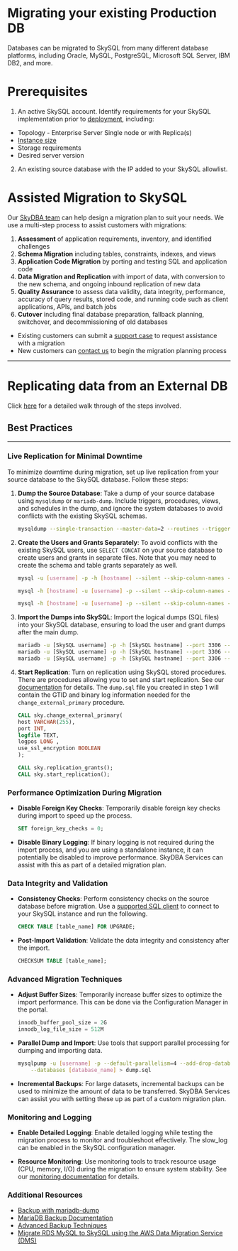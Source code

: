 # Migrating your existing Production DB

Databases can be migrated to SkySQL from many different database platforms, including Oracle, MySQL, PostgreSQL, Microsoft SQL Server, IBM DB2, and more.

# Prerequisites

1. An active SkySQL account. Identify requirements for your SkySQL implementation prior to [deployment](<../Portal features/Launch page.md>), including:
- Topology - Enterprise Server Single node or with Replica(s)
- [Instance size](<../Reference Guide/Instance Size Choices.md>)
- Storage requirements
- Desired server version
2. An existing source database with the IP added to your SkySQL allowlist.

# Assisted Migration to SkySQL

Our [SkyDBA team](https://skysqlinc.github.io/skysql-docs/FractionalDBA/) can help design a migration plan to suit your needs. We use a multi-step process to assist customers with migrations:

1. **Assessment** of application requirements, inventory, and identified challenges
2. **Schema Migration** including tables, constraints, indexes, and views
3. **Application Code Migration** by porting and testing SQL and application code
4. **Data Migration and Replication** with import of data, with conversion to the new schema, and ongoing inbound replication of new data
5. **Quality Assurance** to assess data validity, data integrity, performance, accuracy of query results, stored code, and running code such as client applications, APIs, and batch jobs
6. **Cutover** including final database preparation, fallback planning, switchover, and decommissioning of old databases

- Existing customers can submit a [support case](https://support.skysql.com) to request assistance with a migration
- New customers can [contact us](mailto:support@skysql.com) to begin the migration planning process

---

# Replicating data from an External DB

Click [here](<./Replicating data from external DB.md>) for a detailed walk through of the steps involved. 


## Best Practices

---

### Live Replication for Minimal Downtime

To minimize downtime during migration, set up live replication from your source database to the SkySQL database. Follow these steps:

1. **Dump the Source Database**: Take a dump of your source database using `mysqldump` or `mariadb-dump`. Include triggers, procedures, views, and schedules in the dump, and ignore the system databases to avoid conflicts with the existing SkySQL schemas.

    ```bash
    mysqldump --single-transaction --master-data=2 --routines --triggers --all-databases --ignore-database=mysql --ignore-database=information_schema --ignore-database=performance_schema --ignore-database=sys > dump.sql
    ```

2. **Create the Users and Grants Separately**: To avoid conflicts with the existing SkySQL users, use `SELECT CONCAT` on your source database to create users and grants in separate files. Note that you may need to create the schema and table grants separately as well.

    ```bash
    mysql -u [username] -p -h [hostname] --silent --skip-column-names -e "SELECT CONCAT('CREATE USER \'', user, '\'@\'', host, '\' IDENTIFIED BY PASSWORD \'', authentication_string, '\';') FROM mysql.user;" > users.sql

    mysql -h [hostname] -u [username] -p --silent --skip-column-names -e "SELECT CONCAT('GRANT ', privilege_type, ' ON ', table_schema, '.* TO \'', grantee, '\';') FROM information_schema.schema_privileges;" > grants.sql

    mysql -h [hostname] -u [username] -p --silent --skip-column-names -e "SELECT CONCAT('GRANT ', privilege_type, ' ON ', table_schema, '.', table_name, ' TO \'', grantee, '\';') FROM information_schema.table_privileges;" >> grants.sql
    ```

3. **Import the Dumps into SkySQL**: Import the logical dumps (SQL files) into your SkySQL database, ensuring to load the user and grant dumps after the main dump.

    ```bash
    mariadb -u [SkySQL username] -p -h [SkySQL hostname] --port 3306 --ssl-verify-server-cert < dump.sql
    mariadb -u [SkySQL username] -p -h [SkySQL hostname] --port 3306 --ssl-verify-server-cert < users.sql
    mariadb -u [SkySQL username] -p -h [SkySQL hostname] --port 3306 --ssl-verify-server-cert < grants.sql
    ```

4. **Start Replication**: Turn on replication using SkySQL stored procedures. There are procedures allowing you to set and start replication. See our [documentation](<../Reference Guide/Sky Stored Procedures.md>) for details. The `dump.sql` file you created in step 1 will contain the GTID and binary log information needed for the `change_external_primary` procedure.

    ```sql
    CALL sky.change_external_primary(
   host VARCHAR(255),
   port INT,
   logfile TEXT,
   logpos LONG ,
   use_ssl_encryption BOOLEAN
    );
    
    CALL sky.replication_grants();
    CALL sky.start_replication();
    ```

### Performance Optimization During Migration

- **Disable Foreign Key Checks**: Temporarily disable foreign key checks during import to speed up the process.

    ```sql
    SET foreign_key_checks = 0;
    ```

- **Disable Binary Logging**: If binary logging is not required during the import process, and you are using a standalone instance, it can potentially be disabled to improve performance. SkyDBA Services can assist with this as part of a detailed migration plan.

### Data Integrity and Validation

- **Consistency Checks**: Perform consistency checks on the source database before migration. Use a [supported SQL client](<../../Connecting to Sky DBs/>) to connect to your SkySQL instance and run the following.

    ```sql
    CHECK TABLE [table_name] FOR UPGRADE;
    ```

- **Post-Import Validation**: Validate the data integrity and consistency after the import.

    ```sql
    CHECKSUM TABLE [table_name];
    ```

### Advanced Migration Techniques

- **Adjust Buffer Sizes**: Temporarily increase buffer sizes to optimize the import performance. This can be done via the Configuration Manager in the portal.

    ```sql
    innodb_buffer_pool_size = 2G
    innodb_log_file_size = 512M
    ```

- **Parallel Dump and Import**: Use tools that support parallel processing for dumping and importing data.

    ```bash
    mysqlpump -u [username] -p --default-parallelism=4 --add-drop-database \
        --databases [database_name] > dump.sql
    ```

- **Incremental Backups**: For large datasets, incremental backups can be used to minimize the amount of data to be transferred. SkyDBA Services can assist you with setting these up as part of a custom migration plan.

### Monitoring and Logging

- **Enable Detailed Logging**: Enable detailed logging while testing the migration process to monitor and troubleshoot effectively. The slow_log can be enabled in the SkySQL configuration manager.

- **Resource Monitoring**: Use monitoring tools to track resource usage (CPU, memory, I/O) during the migration to ensure system stability. See our [monitoring documentation](<../Portal features/Service Monitoring Panels.md>) for details.

### Additional Resources

- [Backup with mariadb-dump](https://mariadb.com/kb/en/mariadb-dump/)
- [MariaDB Backup Documentation](https://mariadb.com/kb/en/mariadb-backup-overview/)
- [Advanced Backup Techniques](https://mariadb.com/kb/en/backup-and-restore-overview/)
- [Migrate RDS MySQL to SkySQL using the AWS Data Migration Service (DMS)](<./migrate-rds-mysql-to-skysql-using-amazon-data-migration-service_whitepaper_1109.pdf>)
